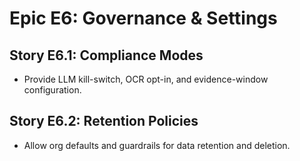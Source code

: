 # Epic E6: Governance & Settings

## Story E6.1: Compliance Modes

- Provide LLM kill-switch, OCR opt-in, and evidence-window configuration.

## Story E6.2: Retention Policies

- Allow org defaults and guardrails for data retention and deletion.
